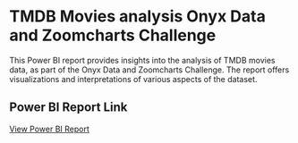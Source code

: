 # TMDB Movies analysis Onyx Data and Zoomcharts Challenge

This Power BI report provides insights into the analysis of TMDB movies data, as part of the Onyx Data and Zoomcharts Challenge. The report offers visualizations and interpretations of various aspects of the dataset.

## Power BI Report Link
[View Power BI Report](https://app.powerbi.com/view?r=eyJrIjoiYmRjMDFhYjEtYWM3Yy00YmFmLTlhOTYtYjUyMjY0YjA2MGI1IiwidCI6IjQ2NTRiNmYxLTBlNDctNDU3OS1hOGExLTAyZmU5ZDk0M2M3YiIsImMiOjl9)
